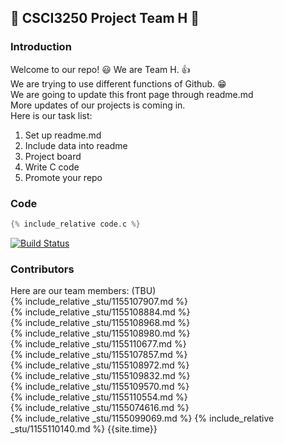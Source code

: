 ## :beginner: CSCI3250 Project Team H :star2:
### Introduction
Welcome to our repo! :smiley: 
We are Team H. :+1:  
We are trying to use different functions of Github. :grin:  
We are going to update this front page through readme.md  
More updates of our projects is coming in.  
Here is our task list:

1. Set up readme.md
2. Include data into readme
3. Project board
4. Write C code
5. Promote your repo

### Code
```c
{% include_relative code.c %}
```
[![Build Status](https://travis-ci.org/csci3250-2019/project-team-h.svg?branch=master)](https://travis-ci.org/csci3250-2019/project-team-h)

### Contributors

Here are our team members: (TBU)  
{% include_relative _stu/1155107907.md %}  
{% include_relative _stu/1155108884.md %}  
{% include_relative _stu/1155108968.md %}  
{% include_relative _stu/1155108980.md %}  
{% include_relative _stu/1155110677.md %}  
{% include_relative _stu/1155107857.md %}  
{% include_relative _stu/1155108972.md %}  
{% include_relative _stu/1155109832.md %}  
{% include_relative _stu/1155109570.md %}  
{% include_relative _stu/1155110554.md %}  
{% include_relative _stu/1155074616.md %}  
{% include_relative _stu/1155099069.md %}
{% include_relative _stu/1155110140.md %}
{{site.time}}

